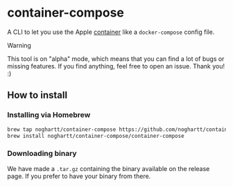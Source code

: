 # container-compose

A CLI to let you use the Apple [container](https://github.com/apple/container) like a `docker-compose`
config file.

> [!WARNING]
> This tool is on "alpha" mode, which means that you can find a lot of bugs or missing features.
> If you find anything, feel free to open an issue. Thank you! :)

## How to install

### Installing via Homebrew

```sh
brew tap noghartt/container-compose https://github.com/noghartt/container-compose.git
brew install noghartt/container-compose/container-compose
```

### Downloading binary

We have made a `.tar.gz` containing the binary available on the release page. 
If you prefer to have your binary from there.
